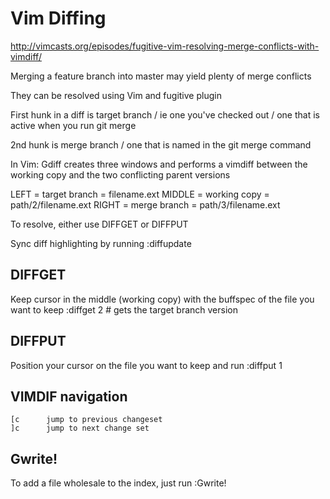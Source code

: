 # Vim Diffing

http://vimcasts.org/episodes/fugitive-vim-resolving-merge-conflicts-with-vimdiff/

Merging a feature branch into master may yield plenty of merge conflicts

They can be resolved using Vim and fugitive plugin

First hunk in a diff is target branch / ie one you've checked out / one that is active when you run git merge

2nd hunk is merge branch / one that is named in the git merge command

In Vim: Gdiff creates three windows and performs a vimdiff between the working copy and the
two conflicting parent versions

LEFT = target branch = filename.ext
MIDDLE = working copy = path/2/filename.ext
RIGHT = merge branch = path/3/filename.ext


To resolve, either use DIFFGET or DIFFPUT

Sync diff highlighting by running
    :diffupdate
   

## DIFFGET

Keep cursor in the middle (working copy) with the buffspec of the file you want to keep
    :diffget 2      # gets the target branch version

## DIFFPUT

Position your cursor on the file you want to keep and run
    :diffput 1

## VIMDIF navigation
    [c      jump to previous changeset
    ]c      jump to next change set
    
## Gwrite!
To add a file wholesale to the index, just run
    :Gwrite!
